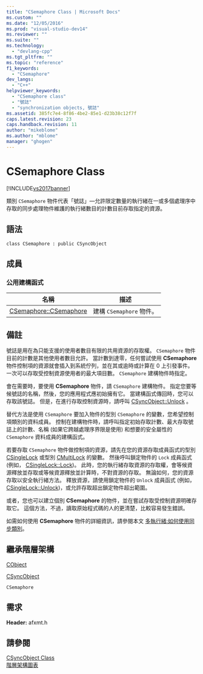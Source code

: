 ```yaml
---
title: "CSemaphore Class | Microsoft Docs"
ms.custom: ""
ms.date: "12/05/2016"
ms.prod: "visual-studio-dev14"
ms.reviewer: ""
ms.suite: ""
ms.technology: 
  - "devlang-cpp"
ms.tgt_pltfrm: ""
ms.topic: "reference"
f1_keywords: 
  - "CSemaphore"
dev_langs: 
  - "C++"
helpviewer_keywords: 
  - "CSemaphore class"
  - "號誌"
  - "synchronization objects, 號誌"
ms.assetid: 385fc7e4-8f86-4be2-85e1-d23b38c12f7f
caps.latest.revision: 23
caps.handback.revision: 11
author: "mikeblome"
ms.author: "mblome"
manager: "ghogen"
---
```

# CSemaphore Class
[!INCLUDE[vs2017banner](../../assembler/inline/includes/vs2017banner.md)]

類別 `CSemaphore` 物件代表「號誌」—允許限定數量的執行緒在一或多個處理序中存取的同步處理物件維護的執行緒數目的計數目前存取指定的資源。  
  
## 語法  
  
```  
class CSemaphore : public CSyncObject  
```  
  
## 成員  
  
### 公用建構函式  
  
|名稱|描述|  
|--------|--------|  
|[CSemaphore::CSemaphore](../Topic/CSemaphore::CSemaphore.md)|建構 `CSemaphore` 物件。|  
  
## 備註  
 號誌是用在為只能支援的使用者數目有限的共用資源的存取權。  `CSemaphore` 物件目前的計數是其他使用者數目允許。  當計數到達零，任何嘗試使用 **CSemaphore** 物件控制項的資源就會插入到系統佇列，並在其或逾時或計算在 0 上引發事件。  一次可以存取受控制資源使用者的最大項目數。 `CSemaphore` 建構物件時指定。  
  
 會在需要時，要使用 **CSemaphore** 物件，請 `CSemaphore` 建構物件。  指定您要等候號誌的名稱，然後，您的應用程式應初始擁有它。  當建構函式傳回時，您可以存取該號誌。  但是，在進行存取控制資源時，請呼叫 [CSyncObject::Unlock](../Topic/CSyncObject::Unlock.md) 。  
  
 替代方法是使用 `CSemaphore` 要加入物件的型別 `CSemaphore` 的變數，您希望控制項類別的資料成員。  控制在建構物件時，請呼叫指定初始存取計數、最大存取號誌上的計數、名稱 \(如果它跨越處理序界限是使用\) 和想要的安全屬性的 `CSemaphore` 資料成員的建構函式。  
  
 若要存取 `CSemaphore` 物件做控制項的資源，請先在您的資源存取成員函式的型別 [CSingleLock](../../mfc/reference/csinglelock-class.md) 或型別 [CMultiLock](../../mfc/reference/cmultilock-class.md) 的變數。  然後呼叫鎖定物件的 `Lock` 成員函式 \(例如， [CSingleLock::Lock](../Topic/CSingleLock::Lock.md)\)。  此時，您的執行緒存取資源的存取權，會等候資源釋放並存取或等候資源釋放並計算時，不對資源的存取。  無論如何，您的資源存取以安全執行緒方法。  釋放資源，請使用鎖定物件的 `Unlock` 成員函式 \(例如， [CSingleLock::Unlock](../Topic/CSingleLock::Unlock.md)\)，或允許存取超出鎖定物件超出範圍。  
  
 或者，您也可以建立個別 **CSemaphore** 的物件，並在嘗試存取受控制資源明確存取它。  這個方法，不過，讀取原始程式碼的人的更清楚，比較容易發生錯誤。  
  
 如需如何使用 **CSemaphore** 物件的詳細資訊，請參閱本文 [多執行緒:如何使用同步類別](../../parallel/multithreading-how-to-use-the-synchronization-classes.md)。  
  
## 繼承階層架構  
 [CObject](../../mfc/reference/cobject-class.md)  
  
 [CSyncObject](../../mfc/reference/csyncobject-class.md)  
  
 `CSemaphore`  
  
## 需求  
 **Header:** afxmt.h  
  
## 請參閱  
 [CSyncObject Class](../../mfc/reference/csyncobject-class.md)   
 [階層架構圖表](../../mfc/hierarchy-chart.md)